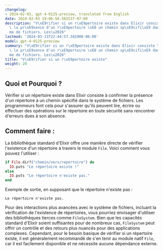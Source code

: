 ```yaml
---
changelog:
- 2024-02-03, gpt-4-0125-preview, translated from English
date: 2024-02-03 19:06:58.501537-07:00
description: "V\xE9rifier si un r\xE9pertoire existe dans Elixir consiste \xE0 confirmer\
  \ la pr\xE9sence d'un r\xE9pertoire \xE0 un chemin sp\xE9cifi\xE9 dans le syst\xE8\
  me de fichiers. Les\u2026"
lastmod: '2024-03-13T22:44:57.342908-06:00'
model: gpt-4-0125-preview
summary: "V\xE9rifier si un r\xE9pertoire existe dans Elixir consiste \xE0 confirmer\
  \ la pr\xE9sence d'un r\xE9pertoire \xE0 un chemin sp\xE9cifi\xE9 dans le syst\xE8\
  me de fichiers. Les\u2026"
title: "V\xE9rifier si un r\xE9pertoire existe"
weight: 20
---
```


## Quoi et Pourquoi ?
Vérifier si un répertoire existe dans Elixir consiste à confirmer la présence d'un répertoire à un chemin spécifié dans le système de fichiers. Les programmeurs font cela pour s'assurer qu'ils peuvent lire, écrire ou effectuer des opérations sur le répertoire en toute sécurité sans rencontrer d'erreurs dues à son absence.

## Comment faire :
La bibliothèque standard d'Elixir offre une manière directe de vérifier l'existence d'un répertoire à travers le module `File`. Voici comment vous pouvez l'utiliser :

```elixir
if File.dir?("chemin/vers/repertoire") do
  IO.puts "Le répertoire existe !"
else
  IO.puts "Le répertoire n'existe pas."
end
```

Exemple de sortie, en supposant que le répertoire n'existe pas :
```
Le répertoire n'existe pas.
```

Pour des interactions plus avancées avec le système de fichiers, incluant la vérification de l'existence de répertoires, vous pourriez envisager d'utiliser des bibliothèques tierces comme `FileSystem`. Bien que les capacités standard d'Elixir soient suffisantes pour de nombreux cas, `FileSystem` peut offrir un contrôle et des retours plus nuancés pour des applications complexes. Cependant, pour le besoin basique de vérifier si un répertoire existe, il est généralement recommandé de s'en tenir au module natif `File`, car il est facilement disponible et ne nécessite aucune dépendance externe.
